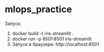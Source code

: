 # mlops_practice
Запуск:
1. docker build -t iris-streamlit .
2. docker run -p 8501:8501 iris-streamlit
3. Запуск в браузере: http://localhost:8501